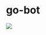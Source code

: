 go-bot
======

![](https://codeship.com/projects/b6f22e40-2594-0132-5601-76bec1757a7f/status?branch=master)

